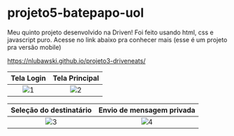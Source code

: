 # projeto5-batepapo-uol

Meu quinto projeto desenvolvido na Driven! Foi feito usando html, css e javascript puro. 
Acesse no link abaixo pra conhecer mais (esse é um projeto pra versão mobile)

https://nlubawski.github.io/projeto3-driveneats/

Tela Login             |  Tela Principal
:-------------------------:|:-------------------------:
![1](https://user-images.githubusercontent.com/73800701/153928743-06d6066b-486d-4aa3-bf66-8b9b07c53141.jpeg) | ![2](https://user-images.githubusercontent.com/73800701/153928747-d04091f1-0cc8-4a1b-85b7-92e27f5c959a.jpeg)



Seleção do destinatário            |  Envio de mensagem privada
:-------------------------:|:-------------------------:
![3](https://user-images.githubusercontent.com/73800701/153928751-c0d3b413-9f46-4847-b39d-f8c38067ad77.jpeg) | ![4](https://user-images.githubusercontent.com/73800701/153928752-afc16de8-e734-4171-b866-0b7169bd7229.jpeg)

